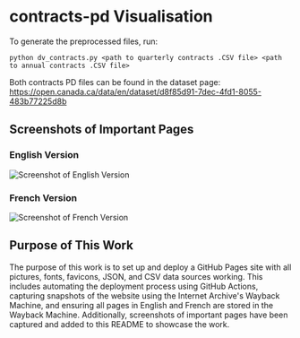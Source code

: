 # contracts-pd Visualisation
To generate the preprocessed files, run:
```
python dv_contracts.py <path to quarterly contracts .CSV file> <path to annual contracts .CSV file>
```

Both contracts PD files can be found in the dataset page: https://open.canada.ca/data/en/dataset/d8f85d91-7dec-4fd1-8055-483b77225d8b

## Screenshots of Important Pages

### English Version
![Screenshot of English Version](screenshots/english_version.png)

### French Version
![Screenshot of French Version](screenshots/french_version.png)

## Purpose of This Work

The purpose of this work is to set up and deploy a GitHub Pages site with all pictures, fonts, favicons, JSON, and CSV data sources working. This includes automating the deployment process using GitHub Actions, capturing snapshots of the website using the Internet Archive's Wayback Machine, and ensuring all pages in English and French are stored in the Wayback Machine. Additionally, screenshots of important pages have been captured and added to this README to showcase the work.
